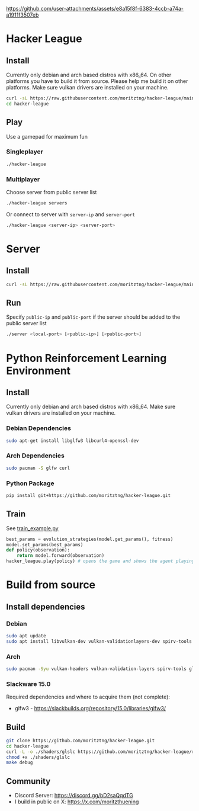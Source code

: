https://github.com/user-attachments/assets/e8a15f8f-6383-4ccb-a74a-a1911f3507eb
# Hacker League
## Install
Currently only debian and arch based distros with x86_64. On other platforms you have to build it from source. Please help me build it on other platforms. Make sure vulkan drivers are installed on your machine.
```bash
curl -sL https://raw.githubusercontent.com/moritztng/hacker-league/main/install.sh | BINARIES="game" bash
cd hacker-league
```
## Play
Use a gamepad for maximum fun
### Singleplayer
```bash
./hacker-league
```
### Multiplayer
Choose server from public server list
```bash
./hacker-league servers
```
Or connect to server with `server-ip` and `server-port`
```bash
./hacker-league <server-ip> <server-port>
```
# Server
## Install
```bash
curl -sL https://raw.githubusercontent.com/moritztng/hacker-league/main/install.sh | BINARIES="server" bash
```
## Run
Specify `public-ip` and `public-port` if the server should be added to the public server list
```bash
./server <local-port> [<public-ip>] [<public-port>]
```
# Python Reinforcement Learning Environment
## Install
Currently only debian and arch based distros with x86_64. Make sure vulkan drivers are installed on your machine.
### Debian Dependencies
```bash
sudo apt-get install libglfw3 libcurl4-openssl-dev
```
### Arch Dependencies
```bash
sudo pacman -S glfw curl
```
### Python Package
```bash
pip install git+https://github.com/moritztng/hacker-league.git
```
## Train
See [train_example.py](train_example.py)
```python
best_params = evolution_strategies(model.get_params(), fitness)
model.set_params(best_params)
def policy(observation):
    return model.forward(observation)
hacker_league.play(policy) # opens the game and shows the agent playing
```
# Build from source
## Install dependencies
### Debian
```bash
sudo apt update
sudo apt install libvulkan-dev vulkan-validationlayers-dev spirv-tools libglfw3-dev libglm-dev vim-common xxd g++ make libcurl4-openssl-dev git
```
### Arch
```bash
sudo pacman -Syu vulkan-headers vulkan-validation-layers spirv-tools glfw glm vim xxd gcc make curl git
```
### Slackware 15.0 
Required dependencies and where to acquire them (not complete):
 * glfw3 - https://slackbuilds.org/repository/15.0/libraries/glfw3/

## Build
```bash
git clone https://github.com/moritztng/hacker-league.git
cd hacker-league
curl -L -o ./shaders/glslc https://github.com/moritztng/hacker-league/releases/download/glslc/glslc
chmod +x ./shaders/glslc
make debug
```
## Community
- Discord Server: https://discord.gg/bD2saQqdTG
- I build in public on X: https://x.com/moritzthuening
